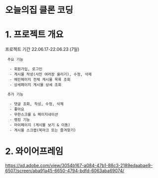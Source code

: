 # 오늘의집 클론 코딩

# 1. 프로젝트 개요

프로젝트 기간 22.06.17-22.06.23 (7일)

     주요 기능

      - 회원가입, 로그인
      - 게시물 작성(사진 여러장 올리기), 수정, 삭제
      - 메인페이지 전체 게시물 목록 조회
      - 상세페이지 게시물 상세 조회

     추가 기능
     
      - 댓글 조회, 작성, 수정, 삭제
      - 좋아요
      - 무한스크롤 & 페이지네이션
      - 랭킹 기능
      - 마이페이지 (게시물 보기 & 이동)
      - 게시물 스크랩(북마크 또는 즐겨찾기)


# 2. 와이어프레임

https://xd.adobe.com/view/3054b167-a084-47b1-88c3-2189edaabae9-6507/screen/aba91a45-6650-4794-bdfd-6063aba69074/





